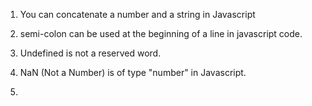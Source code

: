 1. You can concatenate a number and a string in Javascript 

2. semi-colon can be used at the beginning of a line in javascript code.

3. Undefined is not a reserved word. 

4. NaN (Not a Number) is of type "number" in Javascript.

5. 